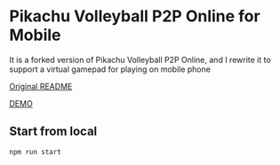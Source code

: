 # Pikachu Volleyball P2P Online for Mobile

It is a forked version of Pikachu Volleyball P2P Online, and I rewrite it to support a virtual gamepad for playing on mobile phone

[Original README](README.en.md)

[DEMO](https://markkong318.github.io/pikachu-volleyball-p2p-online/)

## Start from local

```
npm run start
```
